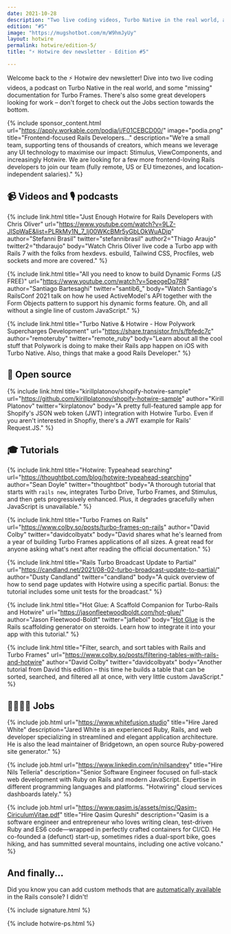 ```yaml
---
date: 2021-10-28
description: "Two live coding videos, Turbo Native in the real world, and tons of Hotwire tutorials."
edition: "#5"
image: "https://mugshotbot.com/m/W9hmJyUy"
layout: hotwire
permalink: hotwire/edition-5/
title: "⚡️ Hotwire dev newsletter - Edition #5"

---
```


Welcome back to the ⚡️ Hotwire dev newsletter! Dive into two live coding videos, a podcast on Turbo Native in the real world, and some "missing" documentation for Turbo Frames. There's also some great developers looking for work – don't forget to check out the Jobs section towards the bottom.

{% include sponsor_content.html
  url="https://apply.workable.com/podia/j/F01CEBCD00/"
  image="podia.png"
  title="Frontend-focused Rails Developers…"
  description="We’re a small team, supporting tens of thousands of creators, which means we leverage any UI technology to maximise our impact: Stimulus, ViewComponents, and increasingly Hotwire. We are looking for a few more frontend-loving Rails developers to join our team (fully remote, US or EU timezones, and location-independent salaries)."
%}

## 📹 Videos and 🎙 podcasts

{% include link.html
  title="Just Enough Hotwire for Rails Developers with Chris Oliver"
  url="https://www.youtube.com/watch?v=9LZ-JISpWaE&list=PLRkMy1N_7_Ij00WKcBMr5yGbLOkWuADjp"
  author="Stefanni Brasil"
  twitter="stefannibrasil"
	author2="Thiago Araujo"
  twitter2="thdaraujo"
  body="Watch Chris Oliver live code a Turbo app with Rails 7 with the folks from hexdevs. esbuild, Tailwind CSS, Procfiles, web sockets and more are covered."
%}

{% include link.html
  title="All you need to know to build Dynamic Forms (JS FREE)"
  url="https://www.youtube.com/watch?v=5peogeDq7R8"
	author="Santiago Bartesaghi"
  twitter="santib6_"
  body="Watch Santiago's RailsConf 2021 talk on how he used ActiveModel's API together with the Form Objects pattern to support his dynamic forms feature. Oh, and all without a single line of custom JavaScript."
%}

{% include link.html
  title="Turbo Native & Hotwire - How Polywork Supercharges Development"
  url="https://share.transistor.fm/s/fbfedc7c"
	author="remoteruby"
  twitter="remote_ruby"
  body="Learn about all the cool stuff that Polywork is doing to make their Rails app happen on iOS with Turbo Native. Also, things that make a good Rails Developer."
%}

## 🐙 Open source

{% include link.html
  title="kirillplatonov/shopify-hotwire-sample"
  url="https://github.com/kirillplatonov/shopify-hotwire-sample"
	author="Kirill Platonov"
  twitter="kirplatonov"
  body="A pretty full-featured sample app for Shopify's JSON web token (JWT) integration with Hotwire Turbo. Even if you aren't interested in Shopfiy, there's a JWT example for Rails' Request.JS."
%}

## 🎓 Tutorials

{% include link.html
  title="Hotwire: Typeahead searching"
  url="https://thoughtbot.com/blog/hotwire-typeahead-searching"
	author="Sean Doyle"
  twitter="thoughtbot"
  body="A thorough tutorial that starts with `rails new`, integrates Turbo Drive, Turbo Frames, and Stimulus, and then gets progressively enhanced. Plus, it degrades gracefully when JavaScript is unavailable."
%}

{% include link.html
  title="Turbo Frames on Rails"
  url="https://www.colby.so/posts/turbo-frames-on-rails"
	author="David Colby"
  twitter="davidcolbyatx"
  body="David shares what he's learned from a year of building Turbo Frames applications of all sizes. A great read for anyone asking what's next after reading the official documentation."
%}

{% include link.html
  title="Rails Turbo Broadcast Update to Partial"
  url="https://candland.net/2021/08-02-turbo-broadcast-update-to-partial/"
	author="Dusty Candland"
  twitter="candland"
  body="A quick overview of how to send page updates with Hotwire using a specific partial. Bonus: the tutorial includes some unit tests for the broadcast."
%}

{% include link.html
  title="Hot Glue: A Scaffold Companion for Turbo-Rails and Hotwire"
  url="https://jasonfleetwoodboldt.com/hot-glue/"
	author="Jason Fleetwood-Boldt"
  twitter="jaflebol"
  body="[Hot Glue](https://github.com/jasonfb/hot-glue) is the Rails scaffolding generator on steroids. Learn how to integrate it into your app with this tutorial."
%}

{% include link.html
  title="Filter, search, and sort tables with Rails and Turbo Frames"
  url="https://www.colby.so/posts/filtering-tables-with-rails-and-hotwire"
	author="David Colby"
  twitter="davidcolbyatx"
  body="Another tutorial from David this edition – this time he builds a table that can be sorted, searched, and filtered all at once, with very little custom JavaScript."
%}

## 👩‍💻👨‍💻 Jobs

{% include job.html
  url="https://www.whitefusion.studio"
  title="Hire Jared White"
  description="Jared White is an experienced Ruby, Rails, and web developer specializing in streamlined and elegant application architecture. He is also the lead maintainer of Bridgetown, an open source Ruby-powered site generator."
%}

{% include job.html
  url="https://www.linkedin.com/in/nilsandrey"
  title="Hire Nils Tellería"
  description="Senior Software Engineer focused on full-stack web development with Ruby on Rails and modern JavaScript. Expertise in different programming languages and platforms. \"Hotwiring\" cloud services dashboards lately."
%}

{% include job.html
  url="https://www.qasim.is/assets/misc/Qasim-CiriculumVitae.pdf"
  title="Hire Qasim Qureshi"
  description="Qasim is a software engineer and entrepreneur who loves writing clean, test-driven Ruby and ES6 code—wrapped in perfectly crafted containers for CI/CD. He co-founded a (defunct) start-up, sometimes rides a dual-sport bike, goes hiking, and has summitted several mountains, including one active volcano."
%}

## And finally...

Did you know you can add custom methods that are [automatically available](https://twitter.com/websebdev/status/1451897969276604424?s=21) in the Rails console? I didn't!

{% include signature.html %}

{% include hotwire-ps.html %}
